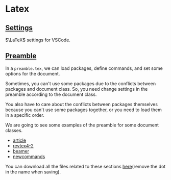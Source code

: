 # Latex

## [Settings](./settings.md)

$\LaTeX$ settings for VSCode.

## [Preamble](./preamble.md)

In a `preamble.tex`, we can load packages, define commands, and set some options for the document.

Sometimes, you can't use some packages due to the conflicts between packages and document class. So, you need change settings in the preamble according to the document class.

You also have to care about the conflicts between packages themselves because you can't use some packages together, or you need to load them in a specific order.

We are going to see some examples of the preamble for some document classes.

- [article](./article.md)
- [revtex4-2](./revtex4-2.md)
- [beamer](./beamer.md)
- [newcommands](./newcommands.md)

You can download all the files related to these sections [here](https://github.com/kkensuke/setting/tree/main/.home)(remove the dot in the name when saving).